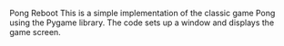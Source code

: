 Pong Reboot
This is a simple implementation of the classic game Pong using the Pygame library. The code sets up a window and displays the game screen.
